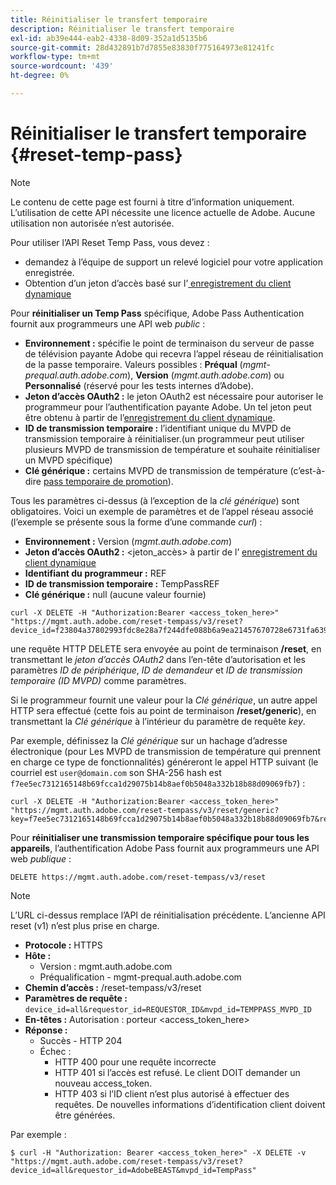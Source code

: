 ```yaml
---
title: Réinitialiser le transfert temporaire
description: Réinitialiser le transfert temporaire
exl-id: ab39e444-eab2-4338-8d09-352a1d5135b6
source-git-commit: 28d432891b7d7855e83830f775164973e81241fc
workflow-type: tm+mt
source-wordcount: '439'
ht-degree: 0%

---
```


# Réinitialiser le transfert temporaire {#reset-temp-pass}

>[!NOTE]
>
>Le contenu de cette page est fourni à titre d’information uniquement. L’utilisation de cette API nécessite une licence actuelle de Adobe. Aucune utilisation non autorisée n’est autorisée.
>
>Pour utiliser l’API Reset Temp Pass, vous devez :
>- demandez à l’équipe de support un relevé logiciel pour votre application enregistrée.
>- Obtention d’un jeton d’accès basé sur l’[ enregistrement du client dynamique](dynamic-client-registration.md)
> 

Pour **réinitialiser un Temp Pass** spécifique, Adobe Pass Authentication fournit aux programmeurs une API web *public* :

- **Environnement :** spécifie le point de terminaison du serveur de passe de télévision payante Adobe qui recevra l’appel réseau de réinitialisation de la passe temporaire. Valeurs possibles : **Préqual** (*mgmt-prequal.auth.adobe.com*), **Version** (*mgmt.auth.adobe.com*) ou **Personnalisé** (réservé pour les tests internes d’Adobe).
- **Jeton d’accès OAuth2 :** le jeton OAuth2 est nécessaire pour autoriser le programmeur pour l’authentification payante Adobe. Un tel jeton peut être obtenu à partir de l’[enregistrement du client dynamique](dynamic-client-registration.md).
- **ID de transmission temporaire :** l’identifiant unique du MVPD de transmission temporaire à réinitialiser.(un programmeur peut utiliser plusieurs MVPD de transmission de température et souhaite réinitialiser un MVPD spécifique)
- **Clé générique :** certains MVPD de transmission de température (c’est-à-dire [pass temporaire de promotion](promotional-temp-pass.md)).

Tous les paramètres ci-dessus (à l’exception de la *clé générique*) sont obligatoires. Voici un exemple de paramètres et de l’appel réseau associé (l’exemple se présente sous la forme d’une commande *curl*) :

- **Environnement :** Version (*mgmt.auth.adobe.com*)
- **Jeton d’accès OAuth2 :** &lt;jeton_accès> à partir de l’ [enregistrement du client dynamique](dynamic-client-registration.md)
- **Identifiant du programmeur :** REF
- **ID de transmission temporaire :** TempPassREF
- **Clé générique :** null (aucune valeur fournie)

```curl
curl -X DELETE -H "Authorization:Bearer <access_token_here>" "https://mgmt.auth.adobe.com/reset-tempass/v3/reset?device_id=f23804a37802993fdc8e28a7f244dfe088b6a9ea21457670728e6731fa639991&requestor_id=REF&mvpd_id=TempPassREF"
```

une requête HTTP DELETE sera envoyée au point de terminaison **/reset**, en transmettant le *jeton d’accès OAuth2* dans l’en-tête d’autorisation et les paramètres *ID de périphérique*, *ID de demandeur* et *ID de transmission temporaire (ID MVPD)* comme paramètres.

Si le programmeur fournit une valeur pour la *Clé générique*, un autre appel HTTP sera effectué (cette fois au point de terminaison **/reset/generic**), en transmettant la *Clé générique* à l’intérieur du paramètre de requête *key*.

Par exemple, définissez la *Clé générique* sur un hachage d’adresse électronique (pour
Les MVPD de transmission de température qui prennent en charge ce type de fonctionnalités) généreront le
appel HTTP suivant (le courriel est `user@domain.com` son SHA-256
hash est `f7ee5ec7312165148b69fcca1d29075b14b8aef0b5048a332b18b88d09069fb7`) :

```curl
curl -X DELETE -H "Authorization:Bearer <access_token_here>"
"https://mgmt.auth.adobe.com/reset-tempass/v3/reset/generic?key=f7ee5ec7312165148b69fcca1d29075b14b8aef0b5048a332b18b88d09069fb7&requestor_id=REF&mvpd_id=TempPassREF"
```


Pour **réinitialiser une transmission temporaire spécifique pour tous les appareils**, l’authentification Adobe Pass fournit aux programmeurs une API web *publique* :

```url
DELETE https://mgmt.auth.adobe.com/reset-tempass/v3/reset
```

>[!NOTE]
>L’URL ci-dessus remplace l’API de réinitialisation précédente. L’ancienne API reset (v1) n’est plus prise en charge.

- **Protocole :** HTTPS
- **Hôte :**
   - Version : mgmt.auth.adobe.com
   - Préqualification - mgmt-prequal.auth.adobe.com
- **Chemin d’accès :** /reset-tempass/v3/reset
- **Paramètres de requête :** `device_id=all&requestor_id=REQUESTOR_ID&mvpd_id=TEMPPASS_MVPD_ID`
- **En-têtes :** Autorisation : porteur &lt;access_token_here>
- **Réponse :**
   - Succès - HTTP 204
   - Échec :
      - HTTP 400 pour une requête incorrecte
      - HTTP 401 si l’accès est refusé. Le client DOIT demander un nouveau access_token.
      - HTTP 403 si l’ID client n’est plus autorisé à effectuer des requêtes. De nouvelles informations d’identification client doivent être générées.


Par exemple :

```curl
$ curl -H "Authorization: Bearer <access_token_here>" -X DELETE -v "https://mgmt.auth.adobe.com/reset-tempass/v3/reset?device_id=all&requestor_id=AdobeBEAST&mvpd_id=TempPass"
```
